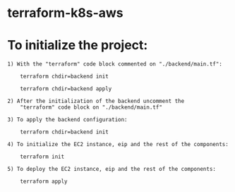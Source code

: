 # terraform-k8s-aws

# To initialize the project:
    
    1) With the "terraform" code block commented on "./backend/main.tf":

        terraform chdir=backend init

        terraform chdir=backend apply
    
    2) After the initialization of the backend uncomment the
        "terraform" code block on "./backend/main.tf"

    3) To apply the backend configuration:

        terraform chdir=backend init
    
    4) To initialize the EC2 instance, eip and the rest of the components:

        terraform init

    5) To deploy the EC2 instance, eip and the rest of the components:

        terraform apply
        
